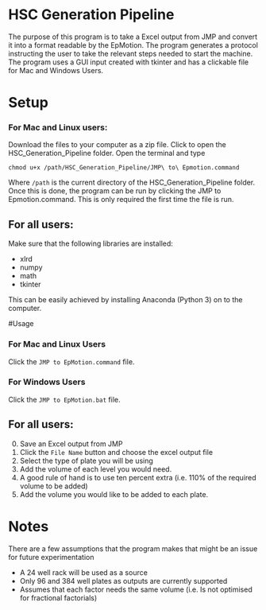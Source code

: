 # HSC Generation Pipeline

The purpose of this program is to take a Excel output from JMP and convert it into a format readable by the EpMotion. The program generates a protocol instructing the user to take the relevant steps needed to start the machine. The program uses a GUI input created with tkinter and has a clickable file for Mac and Windows Users.


# Setup

### For Mac and Linux users:

Download the files to your computer as a zip file. Click to open the HSC_Generation_Pipeline folder. Open the terminal and type

```
chmod u+x /path/HSC_Generation_Pipeline/JMP\ to\ Epmotion.command
```


Where ``` /path ``` is the current directory of the HSC_Generation_Pipeline folder. Once this is done, the program can be run by clicking the JMP to Epmotion.command. This is only required the first time the file is run.

## For all users:

Make sure that the following libraries are installed:

* xlrd
* numpy
* math
* tkinter

This can be easily achieved by installing Anaconda (Python 3) on to the computer.

#Usage

### For Mac and Linux Users

Click the ```JMP to EpMotion.command``` file.

### For Windows Users

Click the ```JMP to EpMotion.bat``` file.

## For all users:

0. Save an Excel output from JMP
1. Click the ```File Name``` button and choose the excel output file
2. Select the type of plate you will be using
3. Add the volume of each level you would need.
  1. A good rule of hand is to use ten percent extra (i.e. 110% of the required volume to be added)
4. Add the volume you would like to be added to each plate. 



# Notes

There are a few assumptions that the program makes that might be an issue for future experimentation

* A 24 well rack will be used as a source
* Only 96 and 384 well plates as outputs are currently supported
* Assumes that each factor needs the same volume (i.e. Is not optimised for fractional factorials)
